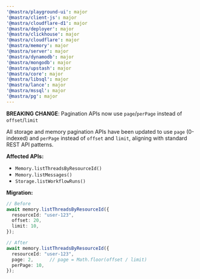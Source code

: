 ```yaml
---
'@mastra/playground-ui': major
'@mastra/client-js': major
'@mastra/cloudflare-d1': major
'@mastra/deployer': major
'@mastra/clickhouse': major
'@mastra/cloudflare': major
'@mastra/memory': major
'@mastra/server': major
'@mastra/dynamodb': major
'@mastra/mongodb': major
'@mastra/upstash': major
'@mastra/core': major
'@mastra/libsql': major
'@mastra/lance': major
'@mastra/mssql': major
'@mastra/pg': major
---
```


**BREAKING CHANGE**: Pagination APIs now use `page`/`perPage` instead of `offset`/`limit`

All storage and memory pagination APIs have been updated to use `page` (0-indexed) and `perPage` instead of `offset` and `limit`, aligning with standard REST API patterns.

**Affected APIs:**
- `Memory.listThreadsByResourceId()`
- `Memory.listMessages()`
- `Storage.listWorkflowRuns()`

**Migration:**
```typescript
// Before
await memory.listThreadsByResourceId({
  resourceId: "user-123",
  offset: 20,
  limit: 10,
});

// After
await memory.listThreadsByResourceId({
  resourceId: "user-123",
  page: 2,      // page = Math.floor(offset / limit)
  perPage: 10,
});
```
